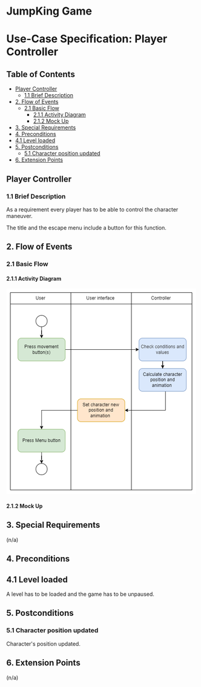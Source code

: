 # JumpKing Game <!-- omit in toc -->

# Use-Case Specification: Player Controller  <!-- omit in toc -->

## Table of Contents <!-- omit in toc -->
- [Player Controller](#player-controller)
  - [1.1 Brief Description](#11-brief-description)
- [2. Flow of Events](#2-flow-of-events)
  - [2.1 Basic Flow](#21-basic-flow)
    - [2.1.1 Activity Diagram](#211-activity-diagram)
    - [2.1.2 Mock Up](#212-mock-up)
- [3. Special Requirements](#3-special-requirements)
- [4. Preconditions](#4-preconditions)
- [4.1 Level loaded](#41-level-loaded-visible)
- [5. Postconditions](#5-postconditions)
  - [5.1 Character position updated](#51-position-updated)
- [6. Extension Points](#6-extension-points)


## Player Controller

### 1.1 Brief Description
As a requirement every player has to be able to control the character maneuver.

The title and the escape menu include a button for this function.
## 2. Flow of Events

### 2.1 Basic Flow

#### 2.1.1 Activity Diagram

![Activity Diagram - Connect Controller Cube](./AD_PlayerControler.png)

#### 2.1.2 Mock Up



## 3. Special Requirements

(n/a)

## 4. Preconditions

## 4.1 Level loaded
A level has to be loaded and the game has to be unpaused.

## 5. Postconditions

### 5.1 Character position updated
Character's position updated.


## 6. Extension Points

(n/a)
